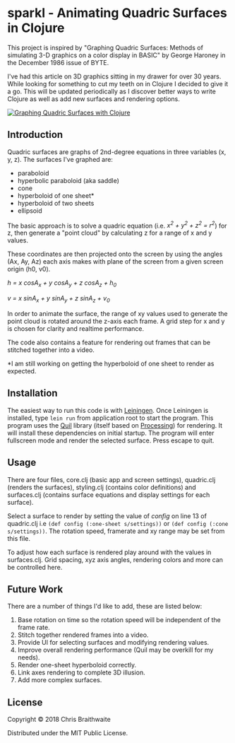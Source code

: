# sparkl -  Animating Quadric Surfaces in Clojure

This project is inspired by "Graphing Quadric Surfaces: Methods of simulating 3-D graphics on a color display in BASIC" by George Haroney in the December 1986 issue of BYTE.

I've had this article on 3D graphics sitting in my drawer for over 30 years. While looking for something to cut my teeth on in Clojure I decided to give it a go. This will be updated periodically as I discover better ways to write Clojure as well as add new surfaces and rendering options.

[![Graphing Quadric Surfaces with Clojure](http://img.youtube.com/vi/jEnbVVxLk_I/0.jpg)](http://www.youtube.com/watch?v=jEnbVVxLk_I)



## Introduction
Quadric surfaces are graphs of 2nd-degree equations in three variables (x, y, z). The surfaces I've graphed are:

- paraboloid
- hyperbolic paraboloid (aka saddle)
- cone
- hyperboloid of one sheet\*
- hyperboloid of two sheets
- ellipsoid

The basic approach is to solve a quadric equation (i.e. *x<sup>2</sup> + y<sup>2</sup> + z<sup>2</sup> = r<sup>2</sup>*) for z, then generate a "point cloud" by calculating z for a range of x and y values.

These coordinates are then projected onto the screen by using the angles (Ax, Ay, Az) each axis makes with plane of the screen from a given screen origin (h0, v0).

*h = x cosA<sub>x</sub> + y cosA<sub>y</sub> + z cosA<sub>z</sub> + h<sub>0</sub>*

*v = x sinA<sub>x</sub> + y sinA<sub>y</sub> + z sinA<sub>z</sub> + v<sub>0</sub>*

In order to animate the surface, the range of xy values used to generate the point cloud is rotated around the z-axis each frame.  A grid step for x and y is chosen for clarity and realtime performance.

The code also contains a feature for rendering out frames that can be stitched together into a video.

\*I am still working on getting the hyperboloid of one sheet to render as expected.


## Installation

The easiest way to run this code is with [Leiningen](https://leiningen.org/). Once Leiningen is installed, type `lein run` from application root to start the program. This program uses the [Quil](https://github.com/quil/quil) library (itself based on [Processing](https://processing.org/)) for rendering. It will install these dependencies on initial startup. The program will enter fullscreen mode and render the selected surface. Press escape to quit.


## Usage

There are four files, core.clj (basic app and screen settings), quadric.clj (renders the surfaces), styling.clj (contains color definitions) and surfaces.clj (contains surface equations and display settings for each surface).

Select a surface to render by setting the value of *config* on line 13 of quadric.clj i.e `(def config (:one-sheet s/settings))` or `(def config (:cone s/settings))`. The rotation speed, framerate and xy range may be set from this file.

To adjust how each surface is rendered play around with the values in surfaces.clj. Grid spacing, xyz axis angles, rendering colors and more can be controlled here.


## Future Work

There are a number of things I'd like to add, these are listed below:

1. Base rotation on time so the rotation speed will be independent of the frame rate.
2. Stitch together rendered frames into a video.
3. Provide UI for selecting surfaces and modifying rendering values.
4. Improve overall rendering performance (Quil may be overkill for my needs).
5. Render one-sheet hyperboloid correctly.
6. Link axes rendering to complete 3D illusion.
7. Add more complex surfaces.


## License

Copyright © 2018 Chris Braithwaite

Distributed under the MIT Public License.
